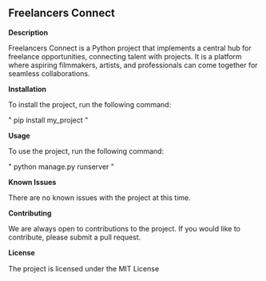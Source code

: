 ## Freelancers Connect

**Description**

Freelancers Connect is a Python project that implements a central hub for freelance opportunities, connecting talent with projects. It is a platform where aspiring filmmakers, artists, and professionals can come together for seamless collaborations.

**Installation**

To install the project, run the following command:

"
pip install my_project
"

**Usage**

To use the project, run the following command:

"
python manage.py runserver
"

**Known Issues**

There are no known issues with the project at this time.

**Contributing**

We are always open to contributions to the project. If you would like to contribute, please submit a pull request.

**License**  
  
The project is licensed under the MIT License <img width="15" src="https://cdn.icon-icons.com/icons2/2649/PNG/512/mit_license_icon_160873.png">
